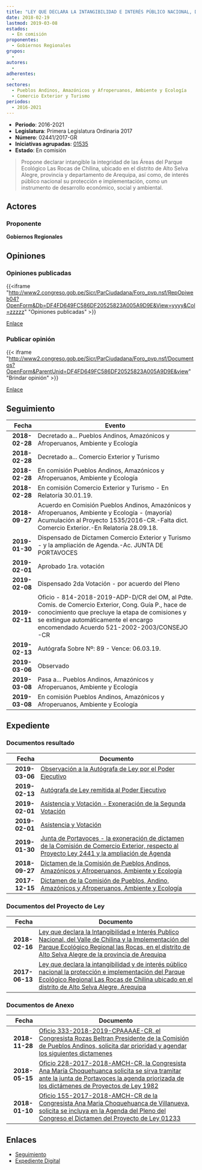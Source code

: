```yaml
---
title: "LEY QUE DECLARA LA INTANGIBILIDAD E INTERÉS PÚBLICO NACIONAL, DEL VALLE DE CHILINA Y LA IMPLEMENTACIÓN DEL PARQUE ECOLÓGICO REGIONAL LAS ROCAS, EN EL DISTRITO DE ALTO SELVA ALEGRE DE LA PROVINCIA DE AREQUIPA"
date: 2018-02-19
lastmod: 2019-03-08
estados: 
  - En comisión
proponentes: 
  - Gobiernos Regionales
grupos: 
  - 
autores: 
  - 
adherentes: 
  - 
sectores: 
  - Pueblos Andinos, Amazónicos y Afroperuanos, Ambiente y Ecología
  - Comercio Exterior y Turismo
periodos: 
  - 2016-2021
---
```


- **Periodo**: 2016-2021
- **Legislatura**: Primera Legislatura Ordinaria 2017
- **Número**: 02441/2017-GR
- **Iniciativas agrupadas**: [01535](../../01500/01535)
- **Estado**: En comisión

> Propone declarar intangible la integridad de las Áreas del Parque Ecológico Las Rocas de Chilina, ubicado en el distrito de Alto Selva Alegre, provincia y departamento de Arequipa, así como, de interés público nacional su protección e implementación, como un instrumento de desarrollo económico, social y ambiental.


## Actores

### Proponente

**Gobiernos Regionales**


## Opiniones

### Opiniones publicadas

{{<iframe "http://www2.congreso.gob.pe/Sicr/ParCiudadana/Foro_pvp.nsf/RepOpiweb04?OpenForm&Db=DF4FD649FC586DF20525823A005A9D9E&View=yyyy&Col=zzzzz" "Opiniones publicadas" >}}

[Enlace](http://www2.congreso.gob.pe/Sicr/ParCiudadana/Foro_pvp.nsf/RepOpiweb04?OpenForm&Db=DF4FD649FC586DF20525823A005A9D9E&View=yyyy&Col=zzzzz)
### Publicar opinión

{{< iframe "http://www2.congreso.gob.pe/Sicr/ParCiudadana/Foro_pvp.nsf/Documentos?OpenForm&ParentUnid=DF4FD649FC586DF20525823A005A9D9E&view" "Brindar opinión" >}}

[Enlace](http://www2.congreso.gob.pe/Sicr/ParCiudadana/Foro_pvp.nsf/Documentos?OpenForm&ParentUnid=DF4FD649FC586DF20525823A005A9D9E&view)

## Seguimiento

| Fecha | Evento |
|------:|--------|
| **2018-02-28** | Decretado a... Pueblos Andinos, Amazónicos y Afroperuanos, Ambiente y Ecología|
| **2018-02-28** | Decretado a... Comercio Exterior y Turismo|
| **2018-02-28** | En comisión Pueblos Andinos, Amazónicos y Afroperuanos, Ambiente y Ecología|
| **2018-02-28** | En comisión Comercio Exterior y Turismo - En Relatoría 30.01.19.|
| **2018-09-27** | Acuerdo en Comisión Pueblos Andinos, Amazónicos y Afroperuanos, Ambiente y Ecología - (mayoría) Acumulación al Proyecto 1535/2016-CR.-Falta dict. Comercio Exterior.-En Relatoría 28.09.18.|
| **2019-01-30** | Dispensado de Dictamen Comercio Exterior y Turismo - y la ampliación de Agenda.-Ac. JUNTA DE PORTAVOCES|
| **2019-02-01** | Aprobado 1ra. votación|
| **2019-02-08** | Dispensado 2da Votación - por acuerdo del Pleno|
| **2019-02-11** | Oficio - 814-2018-2019-ADP-D/CR del OM, al Pdte. Comis. de Comercio Exterior, Cong. Guía P., hace de conocimiento que precluye la etapa de comisiones y se extingue automáticamente el encargo encomendado Acuerdo 521-2002-2003/CONSEJO -CR|
| **2019-02-13** | Autógrafa Sobre Nº: 89 - Vence: 06.03.19.|
| **2019-03-06** | Observado|
| **2019-03-08** | Pasa a... Pueblos Andinos, Amazónicos y Afroperuanos, Ambiente y Ecología|
| **2019-03-08** | En comisión Pueblos Andinos, Amazónicos y Afroperuanos, Ambiente y Ecología|


## Expediente


### Documentos resultado

| Fecha | Documento |
|------:|--------|
| **2019-03-06** | [Observación a la Autógrafa de Ley por el Poder Ejecutivo](http://www.leyes.congreso.gob.pe/Documentos/2016_2021/Observacion_a_la_Autografa/OBAU0153520190306.pdf) |
| **2019-02-13** | [Autógrafa de Ley remitida al Poder Ejecutivo](http://www.leyes.congreso.gob.pe/Documentos/2016_2021/Autografas/Ley_y_de_Resolucion_Legislativa/AU0153520190213.pdf) |
| **2019-02-01** | [Asistencia y Votación - Exoneración de la Segunda Votación](http://www.leyes.congreso.gob.pe/Documentos/2016_2021/Asistencia_y_Votacion/Proyectos_de_Ley/Exoneracion_de_Segunda_Votacion/PL_ESV01535_20190201.pdf) |
| **2019-02-01** | [Asistencia y Votación](http://www.leyes.congreso.gob.pe/Documentos/2016_2021/Asistencia_y_Votacion/Proyectos_de_Ley/PL_AV01535_20190201.pdf) |
| **2019-01-30** | [Junta de Portavoces - la exoneración de dictamen de la Comisión de Comercio Exterior, respecto al Proyecto Ley 2441 y la ampliación de Agenda](http://www.leyes.congreso.gob.pe/Documentos/2016_2021/Acuerdos/Junta_Portavoces/AJP0153520190130..pdf) |
| **2018-09-27** | [Dictamen de la Comisión de Pueblos Andinos, Amazónicos y Afroperuanos, Ambiente y Ecología](http://www.leyes.congreso.gob.pe/Documentos/2016_2021/Dictamenes/Proyectos_de_Ley/02441DC19MAY20180927.pdf) |
| **2017-12-15** | [Dictamen de la Comisión de Pueblos, Andino, Amazónicos y Afroperuanos, Ambiente y Ecología](http://www.leyes.congreso.gob.pe/Documentos/2016_2021/Dictamenes/Proyectos_de_Ley/01535DC19MAY20171215.pdf) |

### Documentos del Proyecto de Ley

| Fecha | Documento |
|------:|--------|
| **2018-02-16** | [Ley que declara la Intangibilidad e Interés Publico Nacional, del Valle de Chilina y la Implementación del Parque Ecológico Regional las Rocas, en el distrito de Alto Selva Alegre de la provincia de Arequipa](http://www.leyes.congreso.gob.pe/Documentos/2016_2021/Proyectos_de_Ley_y_de_Resoluciones_Legislativas/PL0244120180216.pdf) |
| **2017-06-13** | [Ley que declara la intangibilidad y de interés público nacional la protección e implementación del Parque Ecológico Regional Las Rocas de Chilina ubicado en el distrito de Alto Selva Alegre, Arequipa](http://www.leyes.congreso.gob.pe/Documentos/2016_2021/Proyectos_de_Ley_y_de_Resoluciones_Legislativas/PL0153520170613.pdf) |

### Documentos de Anexo

| Fecha | Documento |
|------:|--------|
| **2018-11-28** | [Oficio 333-2018-2019-CPAAAAE-CR, el Congresista Rozas Beltran Presidente de la Comisión de Pueblos Andinos, solicita dar prioridad y agendar los siguientes dictamenes](http://www.leyes.congreso.gob.pe/Documentos/2016_2021/Oficios/Comisiones_Ordinarias/OFICIO-333-2018-2019-CPAAAAE-CR.pdf) |
| **2018-05-15** | [Oficio 228-2017-2018-AMCH-CR, la Congresista Ana María Choquehuanca solicita se sirva tramitar ante la junta de Portavoces la agenda priorizada de los dictámenes de Proyectos de Ley 1982](http://www.leyes.congreso.gob.pe/Documentos/2016_2021/Oficios/Congresistas/OFICIO-228-2017-2018-MCH-CR.pdf) |
| **2018-01-10** | [Oficio 155-2017-2018-AMCH-CR de la Congresista Ana Maria Choquehuanca de Villanueva, solicita se incluya en la Agenda del Pleno del Congreso el Dictamen del Proyecto de Ley 01233](http://www.leyes.congreso.gob.pe/Documentos/2016_2021/Oficios/Congresistas/OFICIO-155-2017-2018-AMCH-CR.pdf) |

## Enlaces 

- [Seguimiento](http://www2.congreso.gob.pe/Sicr/TraDocEstProc/CLProLey2016.nsf/f7fff46988ca05b1052578e100829cc7/1a749a6fa767b1a00525823a00572fff?OpenDocument)
- [Expediente Digital](http://www2.congreso.gob.pe/Sicr/TraDocEstProc/CLProLey2016.nsf/f7fff46988ca05b1052578e100829cc7/1a749a6fa767b1a00525823a00572fff?OpenDocument&Click=05257FB7005EB655.eb71d0cf91d8294e05256cdf006b5706/$Body/0.1C6C)
